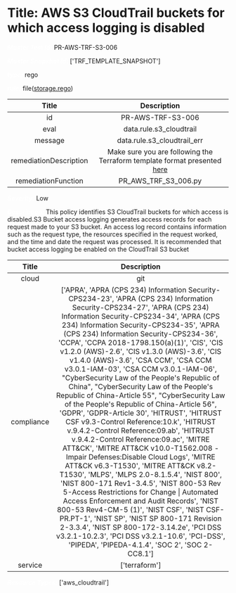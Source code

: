 



# Title: AWS S3 CloudTrail buckets for which access logging is disabled


***<font color="white">Master Test Id:</font>*** PR-AWS-TRF-S3-006

***<font color="white">Master Snapshot Id:</font>*** ['TRF_TEMPLATE_SNAPSHOT']

***<font color="white">type:</font>*** rego

***<font color="white">rule:</font>*** file([storage.rego])  
  
  
  
  

|Title|Description|
| :---: | :---: |
|id|PR-AWS-TRF-S3-006|
|eval|data.rule.s3_cloudtrail|
|message|data.rule.s3_cloudtrail_err|
|remediationDescription|Make sure you are following the Terraform template format presented <a href='https://registry.terraform.io/providers/hashicorp/aws/latest/docs/resources/cloudtrail' target='_blank'>here</a>|
|remediationFunction|PR_AWS_TRF_S3_006.py|


***<font color="white">Severity:</font>*** Low

***<font color="white">Description:</font>*** This policy identifies S3 CloudTrail buckets for which access is disabled.S3 Bucket access logging generates access records for each request made to your S3 bucket. An access log record contains information such as the request type, the resources specified in the request worked, and the time and date the request was processed. It is recommended that bucket access logging be enabled on the CloudTrail S3 bucket  
  
  

|Title|Description|
| :---: | :---: |
|cloud|git|
|compliance|['APRA', 'APRA (CPS 234) Information Security-CPS234-23', 'APRA (CPS 234) Information Security-CPS234-27', 'APRA (CPS 234) Information Security-CPS234-34', 'APRA (CPS 234) Information Security-CPS234-35', 'APRA (CPS 234) Information Security-CPS234-36', 'CCPA', 'CCPA 2018-1798.150(a)(1)', 'CIS', 'CIS v1.2.0 (AWS)-2.6', 'CIS v1.3.0 (AWS)-3.6', 'CIS v1.4.0 (AWS)-3.6', 'CSA CCM', 'CSA CCM v3.0.1-IAM-03', 'CSA CCM v3.0.1-IAM-06', "CyberSecurity Law of the People's Republic of China", "CyberSecurity Law of the People's Republic of China-Article 55", "CyberSecurity Law of the People's Republic of China-Article 56", 'GDPR', 'GDPR-Article 30', 'HITRUST', 'HITRUST CSF v9.3-Control Reference:10.k', 'HITRUST v.9.4.2-Control Reference:09.ab', 'HITRUST v.9.4.2-Control Reference:09.ac', 'MITRE ATT&CK', 'MITRE ATT&CK v10.0-T1562.008 - Impair Defenses:Disable Cloud Logs', 'MITRE ATT&CK v6.3-T1530', 'MITRE ATT&CK v8.2-T1530', 'MLPS', 'MLPS 2.0-8.1.5.4', 'NIST 800', 'NIST 800-171 Rev1-3.4.5', 'NIST 800-53 Rev 5-Access Restrictions for Change \| Automated Access Enforcement and Audit Records', 'NIST 800-53 Rev4-CM-5 (1)', 'NIST CSF', 'NIST CSF-PR.PT-1', 'NIST SP', 'NIST SP 800-171 Revision 2-3.3.4', 'NIST SP 800-172-3.14.2e', 'PCI DSS v3.2.1-10.2.3', 'PCI DSS v3.2.1-10.6', 'PCI-DSS', 'PIPEDA', 'PIPEDA-4.1.4', 'SOC 2', 'SOC 2-CC8.1']|
|service|['terraform']|


***<font color="white">Resource Types:</font>*** ['aws_cloudtrail']


[storage.rego]: https://github.com/prancer-io/prancer-compliance-test/tree/master/aws/terraform/storage.rego
